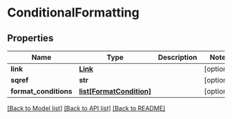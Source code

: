 # ConditionalFormatting

## Properties
Name | Type | Description | Notes
------------ | ------------- | ------------- | -------------
**link** | [**Link**](Link.md) |  | [optional] 
**sqref** | **str** |  | [optional] 
**format_conditions** | [**list[FormatCondition]**](FormatCondition.md) |  | [optional] 

[[Back to Model list]](../README.md#documentation-for-models) [[Back to API list]](../README.md#documentation-for-api-endpoints) [[Back to README]](../README.md)



